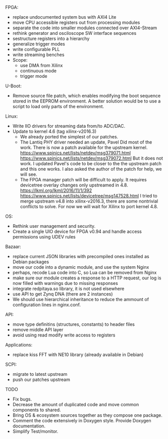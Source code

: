 FPGA:
- replace undocumented system bus with AXI4 Lite
- move CPU accessible registers out from processing modules
- separate the code into smaller modules connected over AXI4-Stream
- rethink generator and osciloscope SW interface sequences
- sestructure registers into a hierarchy
- generalize trigger modes
- write configurable PLL
- write streaming benches
- Scope:
  - use DMA from Xilinx
  - continuous mode
  - trigger mode

U-Boot:
- Remove source file patch, which enables modifying the boot
  sequence stored in the EEPROM environment.
  A better solution would be to use a script
  to load only parts of the environment.

Linux:
- Write IIO drivers for streaming data from/to ADC/DAC.
- Update to kernel 4.6 (tag xilinx-v2016.3)
  * We already ported the simplest of our patches.
  * The Lantiq PHY driver needed an update, Pavel Did most of the work.
    There is now a patch available for the upstream kernel.
    https://www.spinics.net/lists/netdev/msg379071.html
    https://www.spinics.net/lists/netdev/msg379072.html
    But it does not work. I updated Pavel's code to be closer to
    the the upstream patch and this one works.
    I also asked the author of the patch for help, we will see.
  * The FPGA manager patch will be difficult to apply.
    It requires devicetree overlay changes only upstreamed in 4.8.
    https://lkml.org/lkml/2016/11/1/392
    https://www.spinics.net/lists/devicetree/msg147528.html
    I tried to merge upstream v4.8 into xilinx-v2016.3,
    there are some nontrivial conflicts to solve.
    For now we will wait for Xilinx to port kernel 4.8.

OS:
- Rethink user management and security.
- Create a single UIO device for FPGA v0.94 and handle access permissions
  using UDEV rules

Bazaar:
- replace current JSON libraries with precompiled ones installed
  as Debian packages
- move our code into a dynamic module, and use the system Nginx
- perhaps, recode Lua code into C, so Lua can be removed from Nginx
- make sure our module creates a response to a HTTP request,
  our log is now filled with warnings due to missing responses
- integrate redpitaya.so library, it is not used elsewhere
- use API to get Zynq DNA (there are 2 instances)
- We should use hierarchical inheritance to reduce the ammount
  of configuration lines in nginx.conf.

API:
- move type definitins (structures, constants) to header files
- remove middle API layer
- avoid using read modify write access to registers

Applications:
- replace kiss FFT with NE10 library (already available in Debian)

SCPI:
- migrate to latest upstream
- push our patches upstream


TODO

* Fix bugs.
* Decrease the amount of duplicated code and move common components
  to shared.
* Bring OS & ecosystem sources together as they compose one package.
* Comment the code extensively in Doxygen style. Provide Doxygen
  documentation.
* Simplify Test/monitor.

